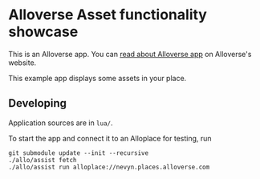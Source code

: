 # Alloverse Asset functionality showcase 

This is an Alloverse app. You can 
[read about Alloverse app](https://alloverse.com/develop-apps/)
on Alloverse's website.

This example app displays some assets in your place.

## Developing

Application sources are in `lua/`.

To start the app and connect it to an Alloplace for testing, run

```
git submodule update --init --recursive
./allo/assist fetch
./allo/assist run alloplace://nevyn.places.alloverse.com
```
